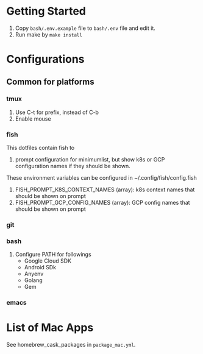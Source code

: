 # Getting Started
1. Copy `bash/.env.example` file to `bash/.env` file and edit it.
2. Run make by `make install`

# Configurations
## Common for platforms
### tmux
1. Use C-t for prefix, instead of C-b
2. Enable mouse


### fish
This dotfiles contain fish to
1. prompt configuration for minimumlist, but show k8s or GCP configuration names if they should be shown.

These environment variables can be configured in ~/.config/fish/config.fish
1. FISH_PROMPT_K8S_CONTEXT_NAMES (array): k8s context names that should be shown on prompt
2. FISH_PROMPT_GCP_CONFIG_NAMES (array): GCP config names that should be shown on prompt

### git

### bash
1. Configure PATH for followings
   - Google Cloud SDK
   - Android SDk
   - Anyenv
   - Golang
   - Gem

### emacs


# List of Mac Apps
See homebrew_cask_packages in `package_mac.yml`.
